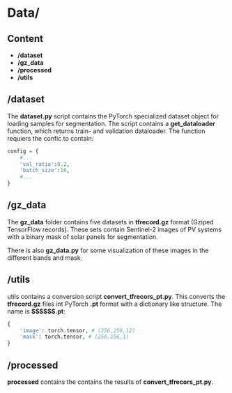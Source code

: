 # Data/ 

## Content
- **/dataset**
- **/gz_data**
- **/processed**
- **/utils**

## /dataset
The **dataset.py** script contains the PyTorch specialized dataset object for loading samples for segmentation.
The script contains a **get_dataloader** function, which returns train- and validation dataloader. The function requiers the confic to contain:
```python
config = {
    #...
    'val_ratio':0.2,
    'batch_size':16,
    #...
}
```

## /gz_data
The **gz_data** folder contains five datasets in **tfrecord.gz** format (Gziped TensorFlow records). These sets contain Sentinel-2 images of PV systems with a binary mask of solar panels for segmentation.

There is also **gz_data.py** for some visualization of these images in the different bands and mask.

## /utils
utils contains a conversion script **convert_tfrecors_pt.py**. This converts the **tfrecord.gz** files int PyTorch **.pt** format with a dictionary like structure. The name is **\$\$\$\$\$\$.pt**:
```python
{
    'image': torch.tensor, # (256,256,12)
    'mask': torch.tensor, # (256,256,1)
}
```

## /processed
**processed** contains the contains the results of **convert_tfrecors_pt.py**.



